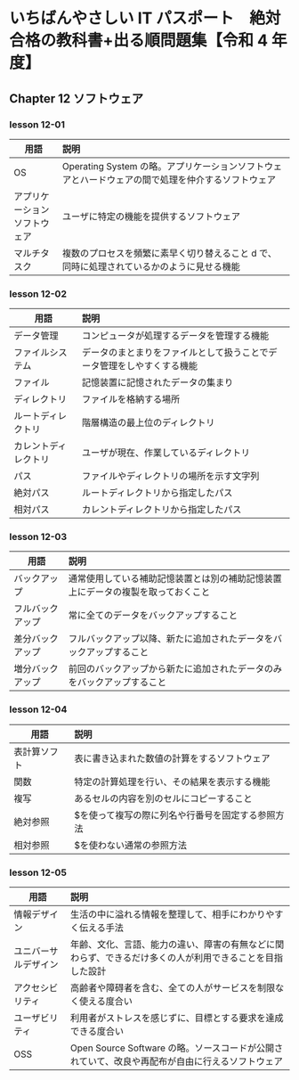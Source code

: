 # いちばんやさしい IT パスポート　絶対合格の教科書+出る順問題集【令和 4 年度】

## Chapter 12 ソフトウェア

### lesson 12-01

| 用語                             | 説明                                                                                              |
| -------------------------------- | :------------------------------------------------------------------------------------------------ |
| OS                               | Operating System の略。アプリケーションソフトウェアとハードウェアの間で処理を仲介するソフトウェア |
| アプリケーション<br>ソフトウェア | ユーザに特定の機能を提供するソフトウェア                                                          |
| マルチタスク                     | 複数のプロセスを頻繁に素早く切り替えること d で、同時に処理されているかのように見せる機能         |

### lesson 12-02

| 用語                 | 説明                                                                   |
| -------------------- | :--------------------------------------------------------------------- |
| データ管理           | コンピュータが処理するデータを管理する機能                             |
| ファイルシステム     | データのまとまりをファイルとして扱うことでデータ管理をしやすくする機能 |
| ファイル             | 記憶装置に記憶されたデータの集まり                                     |
| ディレクトリ         | ファイルを格納する場所                                                 |
| ルートディレクトリ   | 階層構造の最上位のディレクトリ                                         |
| カレントディレクトリ | ユーザが現在、作業しているディレクトリ                                 |
| パス                 | ファイルやディレクトリの場所を示す文字列                               |
| 絶対パス             | ルートディレクトリから指定したパス                                     |
| 相対パス             | カレントディレクトリから指定したパス                                   |

### lesson 12-03

| 用語             | 説明                                                                             |
| ---------------- | :------------------------------------------------------------------------------- |
| バックアップ     | 通常使用している補助記憶装置とは別の補助記憶装置上にデータの複製を取っておくこと |
| フルバックアップ | 常に全てのデータをバックアップすること                                           |
| 差分バックアップ | フルバックアップ以降、新たに追加されたデータをバックアップすること               |
| 増分バックアップ | 前回のバックアップから新たに追加されたデータのみをバックアップすること           |

### lesson 12-04

| 用語         | 説明                                              |
| ------------ | :------------------------------------------------ |
| 表計算ソフト | 表に書き込まれた数値の計算をするソフトウェア      |
| 関数         | 特定の計算処理を行い、その結果を表示する機能      |
| 複写         | あるセルの内容を別のセルにコピーすること          |
| 絶対参照     | $を使って複写の際に列名や行番号を固定する参照方法 |
| 相対参照     | $を使わない通常の参照方法                         |

### lesson 12-05

| 用語                 | 説明                                                                                                     |
| -------------------- | :------------------------------------------------------------------------------------------------------- |
| 情報デザイン         | 生活の中に溢れる情報を整理して、相手にわかりやすく伝える手法                                             |
| ユニバーサルデザイン | 年齢、文化、言語、能力の違い、障害の有無などに関わらず、できるだけ多くの人が利用できることを目指した設計 |
| アクセシビリティ     | 高齢者や障碍者を含む、全ての人がサービスを制限なく使える度合い                                           |
| ユーザビリティ       | 利用者がストレスを感じずに、目標とする要求を達成できる度合い                                             |
| OSS                  | Open Source Software の略。ソースコードが公開されていて、改良や再配布が自由に行えるソフトウェア          |
